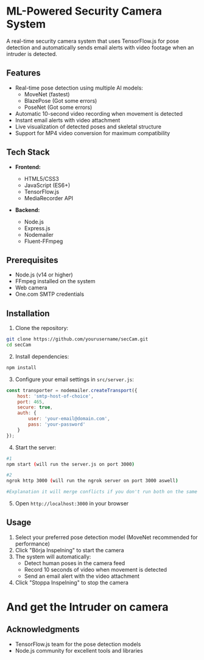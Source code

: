 # ML-Powered Security Camera System

A real-time security camera system that uses TensorFlow.js for pose detection and automatically sends email alerts with video footage when an intruder is detected.

## Features

- Real-time pose detection using multiple AI models:
  - MoveNet (fastest)
  - BlazePose (Got some errors)
  - PoseNet (Got some errors) 
- Automatic 10-second video recording when movement is detected
- Instant email alerts with video attachment
- Live visualization of detected poses and skeletal structure
- Support for MP4 video conversion for maximum compatibility

## Tech Stack

- **Frontend:**
  - HTML5/CSS3
  - JavaScript (ES6+)
  - TensorFlow.js
  - MediaRecorder API

- **Backend:**
  - Node.js
  - Express.js
  - Nodemailer
  - Fluent-FFmpeg

## Prerequisites

- Node.js (v14 or higher)
- FFmpeg installed on the system
- Web camera
- One.com SMTP credentials

## Installation

1. Clone the repository:
```bash
git clone https://github.com/yourusername/secCam.git
cd secCam
```

2. Install dependencies:
```bash
npm install
```

3. Configure your email settings in `src/server.js`:
```javascript
const transporter = nodemailer.createTransport({
    host: 'smtp-host-of-choice',
    port: 465,
    secure: true,
    auth: {
        user: 'your-email@domain.com',
        pass: 'your-password'
    }
});
```

4. Start the server:
```bash
#1
npm start (will run the server.js on port 3000)

#2
ngrok http 3000 (will run the ngrok server on port 3000 aswell)

#Explanation it will merge conflicts if you don't run both on the same port it could be any port but just the same ones to get the emailing working. If you do not want email-sending you could just run ngrok http 3000
```

5. Open `http://localhost:3000` in your browser

## Usage

1. Select your preferred pose detection model (MoveNet recommended for performance)
2. Click "Börja Inspelning" to start the camera
3. The system will automatically:
   - Detect human poses in the camera feed
   - Record 10 seconds of video when movement is detected
   - Send an email alert with the video attachment
4. Click "Stoppa Inspelning" to stop the camera

# And get the Intruder on camera

## Acknowledgments

- TensorFlow.js team for the pose detection models
- Node.js community for excellent tools and libraries
